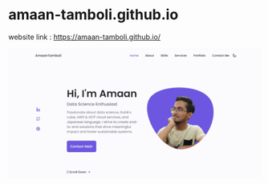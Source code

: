 # amaan-tamboli.github.io

website link : https://amaan-tamboli.github.io/

![myweb](https://github.com/Amaan-Tamboli/amaan-tamboli.github.io/blob/main/assets/img/myweb.jpeg)
